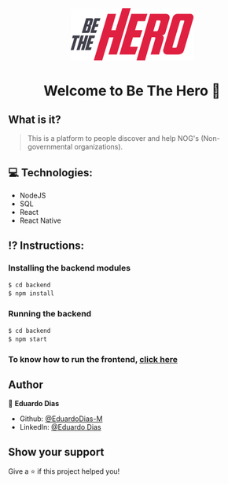 <h2 align="center">
  <img alt="Be The Hero" src="./promotional/logo.png"/>
</h2>

<h1 align="center">Welcome to Be The Hero 👋</h1>

## What is it?
> This is a platform to people discover and help NOG's (Non-governmental organizations).

## :computer: Technologies:
* NodeJS
* SQL
* React
* React Native
## :interrobang: Instructions:

### Installing the backend modules

```sh
$ cd backend
$ npm install
```

### Running the backend

```sh
$ cd backend
$ npm start
```

### To know how to run the frontend, [click here](https://github.com/EduardoDias-M/Be-The-Hero/blob/master/frontend/README.md)

## Author

👤 **Eduardo Dias**

* Github: [@EduardoDias-M](https://github.com/EduardoDias-M)
* LinkedIn: [@Eduardo Dias](https://www.linkedin.com/in/eduardo-dias-680903152/)

## Show your support

Give a ⭐️ if this project helped you!
